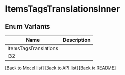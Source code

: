 # ItemsTagsTranslationsInner

## Enum Variants

| Name | Description |
|---- | -----|
| ItemsTagsTranslations |  |
| i32 |  |

[[Back to Model list]](../README.md#documentation-for-models) [[Back to API list]](../README.md#documentation-for-api-endpoints) [[Back to README]](../README.md)


